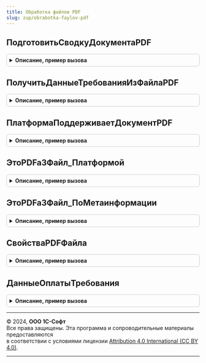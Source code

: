 ```yaml
---
title: Обработка файлов PDF
slug: zup/obrabotka-faylov-pdf
---
```



## ПодготовитьСводкуДокументаPDF
<details style="margin: 1em 0; padding: 0.5em; border: 1px solid #ccc; border-radius: 6px;">

<summary style="font-weight: bold; cursor: pointer;">Описание, пример вызова</summary>

```bsl

// Базовая функция для обработки файла формата PDF.
//
// Основые операции:
//	- получение потока данных файла
// 	- получение версия PDF
//	- переход в конец файла, получение позиции описательной части
//	- чтение таблицы ссылок на объекты, в т.ч. в потоковом формате
//	- получение начального объекта или прицепа
//	- получение дополнительной информации о файле: кем и когда создан
//	- составление реестра страниц
//	- получение текста страниц
//
// Параметры:
//	СодержаниеДокумента 	- ДвоичныеДанные
//							- Поток
//							- Строка - имя файла
//	ПараметрыОбъекта 		- Структура - проверяются следующие ключи:
//		* РежимПарсинга		- Строка - по умолчанию Текст
//		* ТекстПоБлокам		- Булево - по умолчанию Ложь, если Истина, то добавляются исскуственные переводы строк
//		* СообщатьОшибки 	- Булево
//		* ДетальныйАнализПроизводительности - Булево
//
// Возвращаемое значение:
//	Структура
//
Функция ПодготовитьСводкуДокументаPDF(СодержаниеДокумента, ПараметрыОбъекта = Неопределено) Экспорт
```

Пример вызова
```bsl
Результат = ОбработкаФайловPDF.ПодготовитьСводкуДокументаPDF(СодержаниеДокумента, ПараметрыОбъекта);
```
</details>

## ПолучитьДанныеТребованияИзФайлаPDF
<details style="margin: 1em 0; padding: 0.5em; border: 1px solid #ccc; border-radius: 6px;">

<summary style="font-weight: bold; cursor: pointer;">Описание, пример вызова</summary>

```bsl

// Параметры:
//	СодержаниеДокумента 	- ДвоичныеДанные
//							- Поток
//							- Строка - имя файла
//	ПараметрыОбъекта 		- Структура - проверяются следующие ключи:
//		* РежимПарсинга		- Строка - по умолчанию Текст
//		* СообщатьОшибки 	- Булево
//		* ДетальныйАнализПроизводительности - Булево
//
// Возвращаемое значение:
//	Структура
//
Функция ПолучитьДанныеТребованияИзФайлаPDF(ДвДанные, ВидКНД, ПараметрыОбъекта = Неопределено) Экспорт
```

Пример вызова
```bsl
Результат = ОбработкаФайловPDF.ПолучитьДанныеТребованияИзФайлаPDF(ДвДанные, ВидКНД, ПараметрыОбъекта);
```
</details>

## ПлатформаПоддерживаетДокументPDF
<details style="margin: 1em 0; padding: 0.5em; border: 1px solid #ccc; border-radius: 6px;">

<summary style="font-weight: bold; cursor: pointer;">Описание, пример вызова</summary>

```bsl

Функция ПлатформаПоддерживаетДокументPDF() Экспорт
```

Пример вызова
```bsl
Результат = ОбработкаФайловPDF.ПлатформаПоддерживаетДокументPDF() 
```
</details>

## ЭтоPDFa3Файл_Платформой
<details style="margin: 1em 0; padding: 0.5em; border: 1px solid #ccc; border-radius: 6px;">

<summary style="font-weight: bold; cursor: pointer;">Описание, пример вызова</summary>

```bsl

Функция ЭтоPDFa3Файл_Платформой(ДвДанные) Экспорт
```

Пример вызова
```bsl
Результат = ОбработкаФайловPDF.ЭтоPDFa3Файл_Платформой(ДвДанные) 
```
</details>

## ЭтоPDFa3Файл_ПоМетаинформации
<details style="margin: 1em 0; padding: 0.5em; border: 1px solid #ccc; border-radius: 6px;">

<summary style="font-weight: bold; cursor: pointer;">Описание, пример вызова</summary>

```bsl

Функция ЭтоPDFa3Файл_ПоМетаинформации(Метаинформация) Экспорт
```

Пример вызова
```bsl
Результат = ОбработкаФайловPDF.ЭтоPDFa3Файл_ПоМетаинформации(Метаинформация) 
```
</details>

## СвойстваPDFФайла
<details style="margin: 1em 0; padding: 0.5em; border: 1px solid #ccc; border-radius: 6px;">

<summary style="font-weight: bold; cursor: pointer;">Описание, пример вызова</summary>

```bsl

// Параметры:
//  ОписаниеФайлов	 - Адрес, Имя
//
Функция СвойстваPDFФайла(ОписаниеФайла) Экспорт
```

Пример вызова
```bsl
Результат = ОбработкаФайловPDF.СвойстваPDFФайла(ОписаниеФайла) 
```
</details>

## ДанныеОплатыТребования
<details style="margin: 1em 0; padding: 0.5em; border: 1px solid #ccc; border-radius: 6px;">

<summary style="font-weight: bold; cursor: pointer;">Описание, пример вызова</summary>

```bsl

// Общая структура для разбора содержимиого требования на уплату.
//
// Возвращаемое значение:
//	Структура
//
Функция ДанныеОплатыТребования() Экспорт
```

Пример вызова
```bsl
Результат = ОбработкаФайловPDF.ДанныеОплатыТребования() 
```
</details>

---

© 2024, **ООО 1С-Софт**  
Все права защищены. Эта программа и сопроводительные материалы предоставляются  
в соответствии с условиями лицензии [Attribution 4.0 International (CC BY 4.0)](https://creativecommons.org/licenses/by/4.0/legalcode).

---
